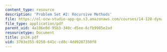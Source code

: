 ```yaml
---
content_type: resource
description: 'Problem Set #2: Recursive Methods'
file: https://ol-ocw-studio-app-qa.s3.amazonaws.com/courses/14-128-dynamic-optimization-economic-applications-recursive-methods-spring-2003/3703e3550250641ccd8c4dd9287350f0_ps24.pdf
file_type: application/pdf
parent_uid: 4a106e0d-95b3-340c-d5ee-6cfb9985e2ad
resourcetype: Document
title: ps24.pdf
uid: 3703e355-0250-641c-cd8c-4dd9287350f0
---
```

